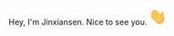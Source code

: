 
Hey, I'm Jinxiansen. Nice to see you.
<img src="https://github.com/Jinxiansen/Jinxiansen/blob/master/assets/hi.gif" width="30 px">
